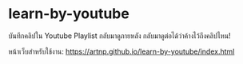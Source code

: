 # learn-by-youtube
บันทึกคลิปใน Youtube Playlist กลับมาดูภายหลัง กลับมาดูต่อได้ว่าค้างไว้ถึงคลิปไหน!

หน้าเว็บสำหรับใช้งาน: https://artnp.github.io/learn-by-youtube/index.html
